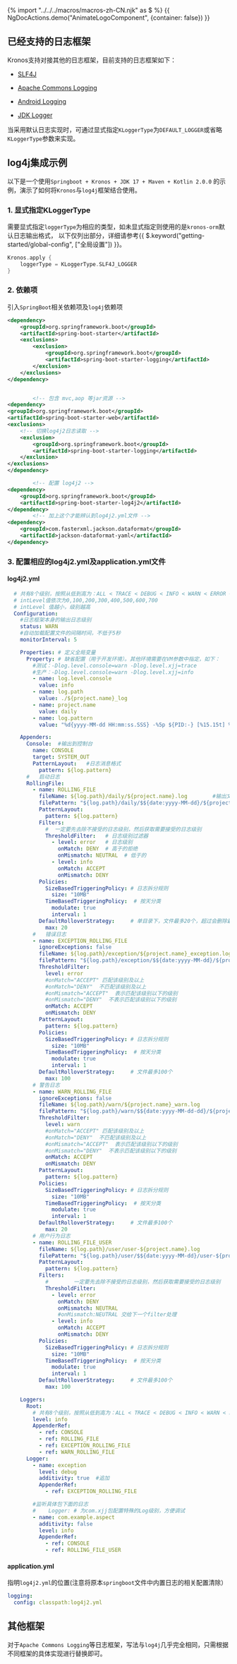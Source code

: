 {% import "../../../macros/macros-zh-CN.njk" as $ %}
{{ NgDocActions.demo("AnimateLogoComponent", {container: false}) }}

## 已经支持的日志框架

Kronos支持对接其他的日志框架，目前支持的日志框架如下：

- [SLF4J](https://www.slf4j.org/manual.html)

- [Apache Commons Logging](https://commons.apache.org/proper/commons-logging/)

- [Android Logging](https://developer.android.com/reference/kotlin/android/util/Log)
- [JDK Logger](https://docs.oracle.com/javase/8/docs/api/java/util/logging/Logger.html)

当采用默认日志实现时，可通过显式指定`KLoggerType`为`DEFAULT_LOGGER`或省略`KLoggerType`参数来实现。

## log4j集成示例

以下是一个使用`Springboot + Kronos + JDK 17 + Maven + Kotlin 2.0.0` 的示例，演示了如何将`Kronos`与`log4j`框架结合使用。



### 1. 显式指定KLoggerType

需要显式指定`loggerType`为相应的类型，如未显式指定则使用的是`kronos-orm`默认日志输出格式，
以下仅列出部分，详细请参考{{ $.keyword("getting-started/global-config", ["全局设置"]) }}。

```kotlin
Kronos.apply {
    loggerType = KLoggerType.SLF4J_LOGGER
}
```



### 2. 依赖项

引入`SpringBoot`相关依赖项及`log4j`依赖项

```xml
<dependency>
    <groupId>org.springframework.boot</groupId>
    <artifactId>spring-boot-starter</artifactId>
    <exclusions>
        <exclusion>
            <groupId>org.springframework.boot</groupId>
            <artifactId>spring-boot-starter-logging</artifactId>
        </exclusion>
    </exclusions>
</dependency>


        <!-- 包含 mvc,aop 等jar资源 -->
<dependency>
<groupId>org.springframework.boot</groupId>
<artifactId>spring-boot-starter-web</artifactId>
<exclusions>
    <!-- 切换log4j2日志读取 -->
    <exclusion>
        <groupId>org.springframework.boot</groupId>
        <artifactId>spring-boot-starter-logging</artifactId>
    </exclusion>
</exclusions>
</dependency>

        <!-- 配置 log4j2 -->
<dependency>
    <groupId>org.springframework.boot</groupId>
    <artifactId>spring-boot-starter-log4j2</artifactId>
</dependency>
        <!-- 加上这个才能辨认到log4j2.yml文件 -->
<dependency>
    <groupId>com.fasterxml.jackson.dataformat</groupId>
    <artifactId>jackson-dataformat-yaml</artifactId>
</dependency>
```



### 3. 配置相应的log4j2.yml及application.yml文件

#### log4j2.yml

```yml
  # 共有8个级别，按照从低到高为：ALL < TRACE < DEBUG < INFO < WARN < ERROR < FATAL < OFF。
  # intLevel值依次为0,100,200,300,400,500,600,700
  # intLevel 值越小，级别越高
  Configuration:
    #日志框架本身的输出日志级别
    status: WARN
    #自动加载配置文件的间隔时间，不低于5秒
    monitorInterval: 5

    Properties: # 定义全局变量
      Property: # 缺省配置（用于开发环境）。其他环境需要在VM参数中指定，如下：
        #测试：-Dlog.level.console=warn -Dlog.level.xjj=trace
        #生产：-Dlog.level.console=warn -Dlog.level.xjj=info
        - name: log.level.console
          value: info
        - name: log.path
          value: ./${project.name}_log
        - name: project.name
          value: daily
        - name: log.pattern
          value: "%d{yyyy-MM-dd HH:mm:ss.SSS} -%5p ${PID:-} [%15.15t] %-30.30C{1.} : %m%n"

    Appenders:
      Console:  #输出到控制台
        name: CONSOLE
        target: SYSTEM_OUT
        PatternLayout:   #日志消息格式
          pattern: ${log.pattern}
      #   启动日志
      RollingFile:
        - name: ROLLING_FILE
          fileName: ${log.path}/daily/${project.name}.log        #输出文件的地址
          filePattern: "${log.path}/daily/$${date:yyyy-MM-dd}/${project.name}-%d{yyyy-MM-dd}-%i.log.gz"   #文件生成规则
          PatternLayout:
            pattern: ${log.pattern}
          Filters:
            #  一定要先去除不接受的日志级别，然后获取需要接受的日志级别
            ThresholdFilter:   # 日志级别过滤器
              - level: error   # 日志级别
                onMatch: DENY  # 高于的拒绝
                onMismatch: NEUTRAL  # 低于的
              - level: info
                onMatch: ACCEPT
                onMismatch: DENY
          Policies:
            SizeBasedTriggeringPolicy: # 日志拆分规则
              size: "10MB"
            TimeBasedTriggeringPolicy:  # 按天分类
              modulate: true
              interval: 1
          DefaultRolloverStrategy:     # 单目录下，文件最多20个，超过会删除最早之前的
            max: 20
        #   错误日志
        - name: EXCEPTION_ROLLING_FILE
          ignoreExceptions: false
          fileName: ${log.path}/exception/${project.name}_exception.log
          filePattern: "${log.path}/exception/$${date:yyyy-MM-dd}/${project.name}-%d{yyyy-MM-dd}-%i.log.gz"
          ThresholdFilter:
            level: error
            #onMatch="ACCEPT" 匹配该级别及以上
            #onMatch="DENY"  不匹配该级别及以上
            #onMismatch="ACCEPT"  表示匹配该级别以下的级别
            #onMismatch="DENY"  不表示匹配该级别以下的级别
            onMatch: ACCEPT
            onMismatch: DENY
          PatternLayout:
            pattern: ${log.pattern}
          Policies:
            SizeBasedTriggeringPolicy: # 日志拆分规则
              size: "10MB"
            TimeBasedTriggeringPolicy:  # 按天分类
              modulate: true
              interval: 1
          DefaultRolloverStrategy:     # 文件最多100个
            max: 100
        # 警告日志
        - name: WARN_ROLLING_FILE
          ignoreExceptions: false
          fileName: ${log.path}/warn/${project.name}_warn.log
          filePattern: "${log.path}/warn/$${date:yyyy-MM-dd-dd}/${project.name}-%d{yyyy-MM-dd}-%i.log.gz"
          ThresholdFilter:
            level: warn
            #onMatch="ACCEPT" 匹配该级别及以上
            #onMatch="DENY"  不匹配该级别及以上
            #onMismatch="ACCEPT"  表示匹配该级别以下的级别
            #onMismatch="DENY"  不表示匹配该级别以下的级别
            onMatch: ACCEPT
            onMismatch: DENY
          PatternLayout:
            pattern: ${log.pattern}
          Policies:
            SizeBasedTriggeringPolicy: # 日志拆分规则
              size: "10MB"
            TimeBasedTriggeringPolicy:  # 按天分类
              modulate: true
              interval: 1
          DefaultRolloverStrategy:     # 文件最多100个
            max: 20
        # 用户行为日志
        - name: ROLLING_FILE_USER
          fileName: ${log.path}/user/user-${project.name}.log
          filePattern: "${log.path}/user/$${date:yyyy-MM-dd}/user-${project.name}-%d{yyyy-MM-dd}-%i.log.gz"
          PatternLayout:
            pattern: ${log.pattern}
          Filters:
            #        一定要先去除不接受的日志级别，然后获取需要接受的日志级别
            ThresholdFilter:
              - level: error
                onMatch: DENY
                onMismatch: NEUTRAL
                #onMismatch:NEUTRAL 交给下一个filter处理
              - level: info
                onMatch: ACCEPT
                onMismatch: DENY
          Policies:
            SizeBasedTriggeringPolicy: # 日志拆分规则
              size: "10MB"
            TimeBasedTriggeringPolicy:  # 按天分类
              modulate: true
              interval: 1
          DefaultRolloverStrategy:     # 文件最多100个
            max: 100

    Loggers:
      Root:
        # 共有8个级别，按照从低到高为：ALL < TRACE < DEBUG < INFO < WARN < ERROR < FATAL < OFF  选择all则输出全部的日志
        level: info
        AppenderRef:
          - ref: CONSOLE
          - ref: ROLLING_FILE
          - ref: EXCEPTION_ROLLING_FILE
          - ref: WARN_ROLLING_FILE
      Logger:
        - name: exception
          level: debug
          additivity: true  #追加
          AppenderRef:
            - ref: EXCEPTION_ROLLING_FILE

        #监听具体包下面的日志
        #    Logger: # 为com.xjj包配置特殊的Log级别，方便调试
        - name: com.example.aspect
          additivity: false
          level: info
          AppenderRef:
            - ref: CONSOLE
            - ref: ROLLING_FILE_USER
```

#### application.yml

指明`log4j2.yml`的位置(注意将原本`springboot`文件中内置日志的相关配置清除）

```yml
logging:
  config: classpath:log4j2.yml
```

## 其他框架

对于`Apache Commons Logging`等日志框架，写法与`log4j`几乎完全相同，只需根据不同框架的具体实现进行替换即可。
